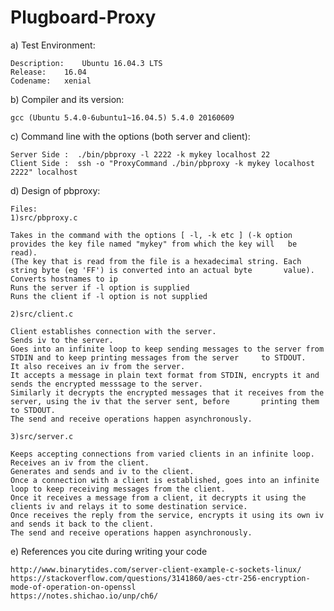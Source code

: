 # Plugboard-Proxy

a) Test Environment:

	Description:	Ubuntu 16.04.3 LTS
	Release:	16.04
	Codename:	xenial

b) Compiler and its version:

	gcc (Ubuntu 5.4.0-6ubuntu1~16.04.5) 5.4.0 20160609

c) Command line with the options (both server and client):

	Server Side :  ./bin/pbproxy -l 2222 -k mykey localhost 22
	Client Side :  ssh -o "ProxyCommand ./bin/pbproxy -k mykey localhost 2222" localhost


d) Design of pbproxy:

	Files:
	1)src/pbproxy.c 

	Takes in the command with the options [ -l, -k etc ] (-k option provides the key file named "mykey" from which the key will   be read). 
	(The key that is read from the file is a hexadecimal string. Each string byte (eg 'FF') is converted into an actual byte       value).
	Converts hostnames to ip
	Runs the server if -l option is supplied
	Runs the client if -l option is not supplied

	2)src/client.c

	Client establishes connection with the server.
	Sends iv to the server.
	Goes into an infinite loop to keep sending messages to the server from STDIN and to keep printing messages from the server     to STDOUT.
	It also receives an iv from the server.
	It accepts a message in plain text format from STDIN, encrypts it and sends the encrypted messsage to the server.
	Similarly it decrypts the encrypted messages that it receives from the server, using the iv that the server sent, before       printing them to STDOUT.
	The send and receive operations happen asynchronously.

	3)src/server.c

	Keeps accepting connections from varied clients in an infinite loop.
	Receives an iv from the client.
	Generates and sends and iv to the client.
	Once a connection with a client is established, goes into an infinite loop to keep receiving messages from the client. 
	Once it receives a message from a client, it decrypts it using the clients iv and relays it to some destination service.
	Once receives the reply from the service, encrypts it using its own iv and sends it back to the client.
	The send and receive operations happen asynchronously.

e) References you cite during writing your code

	http://www.binarytides.com/server-client-example-c-sockets-linux/
	https://stackoverflow.com/questions/3141860/aes-ctr-256-encryption-mode-of-operation-on-openssl
	https://notes.shichao.io/unp/ch6/

